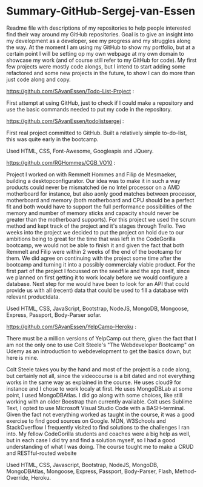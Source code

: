 # Summary-GitHub-Sergej-van-Essen
Readme file with descriptions of my repositories to help people interested find their way around my GitHub repositories. Goal is to give an insight into my development as a developer, see my progress and my struggles along the way. At the moment I am using my GitHub to show my portfolio, but at a certain point I will be setting op my own webpage at my own domain to showcase my work (and of course still refer to my GitHub for code). My first few projects were mostly code alongs, but I intend to start adding some refactored and some new projects in the future, to show I can do more than just code along and copy. 

https://github.com/SAvanEssen/Todo-List-Project :

First attempt at using GitHub, just to check if I could make a repository and use the basic commands needed to put my code in the repository.

https://github.com/SAvanEssen/todolistsergej :

First real project committed to GitHub. Built a relatively simple to-do-list, this was quite early in the bootcamp.

Used HTML, CSS, Font-Awesome, Googleapis and JQuery.

https://github.com/RGHommes/CGB_VO10 :

Project I worked on with Remmelt Hommes and Filip de Mesmaeker, building a desktopconfigurator. Our idea was to make it in such a way products could never be mismatched (ie no Intel processor on a AMD motherboard for instance, but also aonly good matches between processor, motherboard and memory (both motherboard and CPU should be a perfect fit and both would have to support the full performance possibilities of the memory and number of memory sticks and capacity should never be greater than the motherboard supports). For this project we used the scrum method and kept track of the project and it's stages through Trello. Two weeks into the project we decided to put the project on hold due to our ambitions being to great for the time that was left in the CodeGorilla bootcamp, we would not be able to finish it and given the fact that both Remmelt and Filip were within 2 weeks of the end of the bootcamp for them. We did agree on continuing with the project some time after the bootcamp and turning it into a possibly commercialy viable product. For the first part of the project I focussed on the seedfile and the app itself, since we planned on first getting it to work localy before we would configure a database. Next step for me would have been to look for an API that could provide us with all (recent) data that could be used to fill a database with relevant productdata.

Used HTML, CSS, JavaScript, Bootstrap, NodeJS, MongoDB, Mongoose, Express, Passport, Body-Parser sofar.

https://github.com/SAvanEssen/YelpCamp-Heroku :

There must be a million versions of YelpCamp out there, given the fact that I am not the only one to use Colt Steele's "The Webdeveloper Bootcamp" on Udemy as an introduction to webdevelopment to get the basics down, but here is mine. 

Colt Steele takes you by the hand and most of the project is a code along, but certainly not all, since the videocourse is a bit dated and not everything works in the same way as explained in the course. He uses cloud9 for instance and I chose to work localy at first. He uses MongoDBLab at some point, I used MongoDBAtlas. I did go along with some choices, like still working with an older Boostrap than currently available. Colt uses Sublime Text, I opted to use Microsoft Visual Studio Code with a BASH-terminal. Given the fact not everything worked as taught in the course, it was a good exercise to find good sources on Google. MDN, W3Schools and StackOverflow I frequently visited to find solutions to the challenges I ran into. My fellow CodeGorilla students and coaches were a big help as well, but in each case I did try and find a solution myself, so I had a good understanding of what I was doing. The course tought me to make a CRUD and RESTful-routed website 

Used HTML, CSS, Javascript, Bootstrap, NodeJS, MongoDB, MongoDBAtlas, Mongoose, Express, Passport, Body-Parser, Flash, Method-Override, Heroku.
